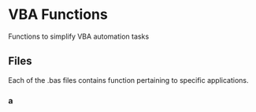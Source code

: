 # VBA Functions
Functions to simplify VBA automation tasks

## Files
Each of the .bas files contains function pertaining to specific applications.

### a
